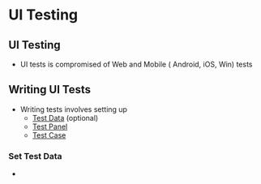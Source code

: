 # UI Testing

## UI Testing

* UI tests is compromised of Web and Mobile \( Android, iOS, Win\) tests

## Writing UI Tests

* Writing tests involves setting up 
  * [Test Data](https://docs.autonomx.io/ui-testing/test-data) \(optional\)
  * [Test Panel](https://docs.autonomx.io/ui-testing/test-panel)
  * [Test Case](https://docs.autonomx.io/ui-testing/test-case)

### Set Test Data

* 

